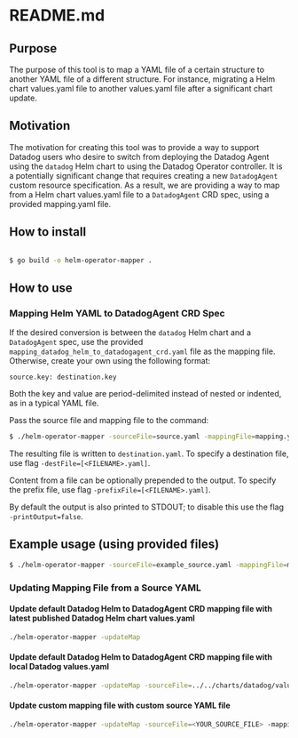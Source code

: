 # README.md

## Purpose

The purpose of this tool is to map a YAML file of a certain structure to another YAML file of a different structure. For instance, migrating a Helm chart values.yaml file to another values.yaml file after a significant chart update.

## Motivation

The motivation for creating this tool was to provide a way to support Datadog users who desire to switch from deploying the Datadog Agent using the `datadog` Helm chart to using the Datadog Operator controller. It is a potentially significant change that requires creating a new `DatadogAgent` custom resource specification. As a result, we are providing a way to map from a Helm chart values.yaml file to a `DatadogAgent` CRD spec, using a provided mapping.yaml file.

## How to install

```bash

$ go build -o helm-operator-mapper .

```

## How to use

### Mapping Helm YAML to DatadogAgent CRD Spec

If the desired conversion is between the `datadog` Helm chart and a `DatadogAgent` spec, use the provided `mapping_datadog_helm_to_datadogagent_crd.yaml` file as the mapping file. Otherwise, create your own using the following format:

```
source.key: destination.key
```

Both the key and value are period-delimited instead of nested or indented, as in a typical YAML file.

Pass the source file and mapping file to the command:

```bash
$ ./helm-operator-mapper -sourceFile=source.yaml -mappingFile=mapping.yaml

```

The resulting file is written to `destination.yaml`. To specify a destination file, use flag `-destFile=[<FILENAME>.yaml]`.

Content from a file can be optionally prepended to the output. To specify the prefix file, use flag `-prefixFile=[<FILENAME>.yaml]`.

By default the output is also printed to STDOUT; to disable this use the flag `-printOutput=false`.

## Example usage (using provided files)

```bash
$ ./helm-operator-mapper -sourceFile=example_source.yaml -mappingFile=mapping_datadog_helm_to_datadogagent_crd.yaml -prefixFile=example_prefix.yaml
```

### Updating Mapping File from a Source YAML

#### Update default Datadog Helm to DatadogAgent CRD mapping file with latest published Datadog Helm chart values.yaml

```bash
./helm-operator-mapper -updateMap
```

#### Update default Datadog Helm to DatadogAgent CRD mapping file with local Datadog values.yaml

```bash
./helm-operator-mapper -updateMap -sourceFile=../../charts/datadog/values.yaml
```

#### Update custom mapping file with custom source YAML file

```bash
./helm-operator-mapper -updateMap -sourceFile=<YOUR_SOURCE_FILE> -mappingFile=<YOUR_MAPPING_FILE>
```